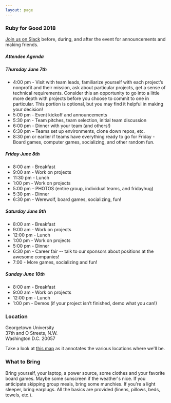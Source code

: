 ```yaml
---
layout: page
---
```


### Ruby for Good 2018

[Join us on Slack](https://rubyforgood.herokuapp.com/) before, during, and after the event for announcements and making friends.

##### Attendee Agenda

##### Thursday June 7th

* 4:00 pm - Visit with team leads, familiarize yourself with each project’s nonprofit and their mission, ask about particular projects, get a sense of technical requirements. Consider this an opportunity to go into a little more depth with projects before you choose to commit to one in particular. This portion is optional, but you may find it helpful in making your decision!
* 5:00 pm - Event kickoff and announcements
* 5:30 pm - Team pitches, team selection, initial team discussion
* 6:00 pm - Dinner with your team (and others!)
* 6:30 pm – Teams set up environments, clone down repos, etc.
* 8:30 pm or earlier if teams have everything ready to go for Friday - Board games, computer games, socializing, and other random fun.

##### Friday June 8th

* 8:00 am - Breakfast
* 9:00 am - Work on projects
* 11:30 pm - Lunch
* 1:00 pm - Work on projects
* 5:00 pm – PHOTOS (entire group, individual teams, and fridayhug)
* 5:30 pm - Dinner
* 6:30 pm - Werewolf, board games, socializing, fun!

##### Saturday June 9th

* 8:00 am - Breakfast
* 9:00 am - Work on projects
* 12:00 pm - Lunch
* 1:00 pm - Work on projects
* 5:00 pm - Dinner
* 6:30 pm - Career fair -- talk to our sponsors about positions at the awesome companies!
* 7:00 - More games, socializing and fun!

##### Sunday June 10th

* 8:00 am - Breakfast
* 9:00 am - Work on projects
* 12:00 pm - Lunch
* 1:00 pm - Demos (if your project isn’t finished, demo what you can!)

### Location

Georgetown University<br>
37th and O Streets, N.W.<br>
Washington D.C. 20057

Take a look at [this map](http://pompeii.gmu.edu/lgP6v.png) as it annotates the various locations where we'll be.

### What to Bring

Bring yourself, your laptop, a power source, some clothes and your favorite board games. Maybe some sunscreen if the weather's nice. If you anticipate skipping group meals, bring some munchies. If you're a light sleeper, bring earplugs. All the basics are provided (linens, pillows, beds, towels, etc.). 
